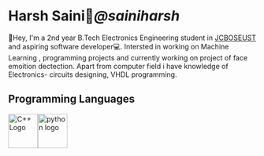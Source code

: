 # Harsh Saini:boy:_*@sainiharsh*_

👋Hey, I'm a 2nd year B.Tech Electronics Engineering student in [JCBOSEUST](https://jcboseust.ac.in/) and aspiring software developer:computer:.
Intersted in working on Machine Learning , programming projects and currently working on project of face emoition dectection. 
Apart from computer field i have knowledge of Electronics- circuits designing, VHDL programming.

## Programming Languages
<img src="https://raw.githubusercontent.com/isocpp/logos/master/cpp_logo.png" alt="C++ Logo" width="60" height="70" /><img src="https://upload.wikimedia.org/wikipedia/commons/c/c3/Python-logo-notext.svg" alt="python logo" width="60" height="70" />




                                          
                                           



<!--
**sainiharsh/sainiharsh** is a ✨ _special_ ✨ repository because its `README.md` (this file) appears on your GitHub profile.

Here are some ideas to get you started:

- 🔭 I’m currently working on ...
- 🌱 I’m currently learning ...
- 👯 I’m looking to collaborate on ...
- 🤔 I’m looking for help with ...
- 💬 Ask me about ...
- 📫 How to reach me: ...
- 😄 Pronouns: ...
- ⚡ Fun fact: ...
-->
